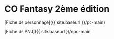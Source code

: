 # CO Fantasy 2ème édition

[Fiche de personnage]({{ site.baseurl }}/pc-main)

[Fiche de PNJ]({{ site.baseurl }}/npc-main)
